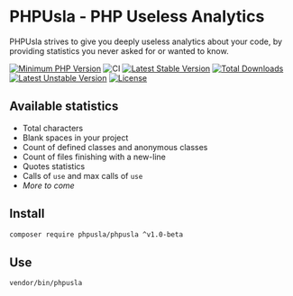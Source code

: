# PHPUsla - PHP Useless Analytics

PHPUsla strives to give you deeply useless analytics about your code, by providing statistics you never asked for or wanted to know.

[![Minimum PHP Version](https://img.shields.io/badge/php-%3E%3D%208.0-8892BF.svg?style=flat-square)](https://php.net/)
![CI](https://github.com/alexandre-daubois/phpusla/actions/workflows/php.yml/badge.svg)
[![Latest Stable Version](http://poser.pugx.org/phpusla/phpusla/v)](https://packagist.org/packages/phpusla/phpusla)
[![Total Downloads](http://poser.pugx.org/phpusla/phpusla/downloads)](https://packagist.org/packages/phpunit/phpunit)
[![Latest Unstable Version](http://poser.pugx.org/phpusla/phpusla/v/unstable)](https://packagist.org/packages/phpusla/phpusla)
[![License](http://poser.pugx.org/phpunit/phpunit/license)](https://packagist.org/packages/phpusla/phpusla)

## Available statistics

- Total characters
- Blank spaces in your project
- Count of defined classes and anonymous classes
- Count of files finishing with a new-line
- Quotes statistics
- Calls of `use` and max calls of `use`
- _More to come_

## Install

```bash
composer require phpusla/phpusla ^v1.0-beta
```

## Use

```bash
vendor/bin/phpusla
```
